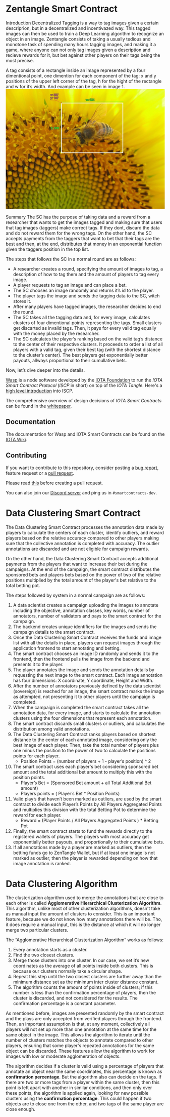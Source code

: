 # Zentangle Smart Contract
Introduction
Decentralized Tagging is a way to tag images given a certain descriprion, but in a decentralized and incentivazed way. This tagged images can then be used to train a Deep Learning algorithm to recognize an object in an image. Zentangle consists of taking a usually tedious and monotone task of spending many hours tagging images, and making it a game, where anyone can not only tag images given a description and recieve rewards for it, but bet against other players on their tags being the most precise.

A tag consists of a rectangle inside an image represented by a four dimentional point, one dimention for each component of the tag: x and y positions of the upper left corner of the tag, h for the hight of the rectangle and w for it’s width. And example can be seen in image 1.
![Image 1: Tag of a bee](annotation_example.jpeg)

Summary
The SC has the purpose of taking data and a reward from a researcher that wants to get the images tagged and making sure that users that tag images (taggers) make correct tags. If they dont, discard the data and do not reward them for the wrong tags. On the other hand, the SC accepts payments from the taggers that want to bet that their tags are the best and then, at the end, distributes that money in an exponential function given the taggers position in the top list.

The steps that follows the SC in a normal round are as follows:

* A researcher creates a round, specifying the amount of images to tag, a description of how to tag them and the amount of players to tag every image.
* A player requests to tag an image and can place a bet.
* The SC chooses an image randomly and returns it’s id to the player.
* The player tags the image and sends the tagging data to the SC, witch stores it.
* After many players have tagged images, the researcher decides to end the round.
* The SC takes all the tagging data and, for every image, calculates clusters of four dimentional points representing the tags. Small clusters get discarted as invalid tags. Then, it pays for every valid tag equally with the money placed by the researcher.
* The SC calculates the player’s ranking based on the valid tag’s distance to the center of their respective clusters. It proceeds to order a list of all players with a valid tag, given their best tag (with the shortest distance to the cluster’s center). The best players get exponentially better payouts, allways proportional to their cumullative bets.

Now, let’s dive deeper into the details.

[Wasp](https://github.com/iotaledger/wasp) is a node software developed by the
[IOTA Foundation](http://iota.org) to run the _IOTA Smart Contract Protocol_
(_ISCP_ in short) on top of the _IOTA Tangle_.  Here's a [high level
introduction](https://blog.iota.org/an-introduction-to-iota-smart-contracts-16ea6f247936)
into ISCP.

The comprehensive overview of design decisions of _IOTA Smart Contracts_ can be found in the
[whitepaper](https://github.com/iotaledger/wasp/raw/master/documentation/ISC_WP_Nov_10_2021.pdf).

## Documentation

The documentation for Wasp and IOTA Smart Contracts can be found on the [IOTA Wiki](https://wiki.iota.org/wasp/overview).

## Contributing

If you want to contribute to this repository, consider posting a [bug
report](https://github.com/iotaledger/wasp/issues/new-issue), feature request
or a [pull request](https://github.com/iotaledger/wasp/pulls/).

Please read [this](documentation/docs/contribute.md) before creating a pull request.

You can also join our [Discord server](https://discord.iota.org/) and ping us
in `#smartcontracts-dev`.


# Data Clustering Smart Contract
The Data Clustering Smart Contract processes the annotation data made by players to calculate the centers of each cluster, identify outliers, and reward players based on the relative accuracy compared to other players making sure that the collective annotation is completed with accuracy. The outlier annotations are discarded and are not eligible for campaign rewards. 

On the other hand, the Data Clustering Smart Contract accepts additional payments from the players that want to increase their bet during the campaigns. At the end of the campaign, the smart contract distributes the sponsored bets and players bets based on the power of two of the relative positions multiplied by the total amount of the player's bet relative to the total betting pot.

The steps followed by system in a normal campaign are as follows:
1. A data scientist creates a campaign uploading the images to annotate including the objective, annotation classes, key words, number of annotators, number of validators and pays to the smart contract for the campaign.
1. The backend creates unique identifiers for the images and sends the campaign details to the smart contract.
1. Once the Data Clustering Smart Contract receives the funds and image list with all the details in place, players can request images through the application frontend to start annotating and betting.
1. The smart contract chooses an image ID randomly and sends it to the frontend, then the frontend pulls the image from the backend and presents it to the player.
1. The player annotates the image and sends the annotation details by requesting the next image to the smart contract. Each image annotation has four dimensions: X coordinate, Y coordinate, Height and Width.
1. After the number of annotators previously defined by the data scientist (sovereign) is reached for an image, the smart contract marks the image as attempted, not presenting it to other players until the campaign is completed.
1. When the campaign is completed the smart contract takes all the annotation data, for every image, and starts to calculate the annotation clusters using the four dimensions that represent each annotation. 
1. The smart contract discards small clusters or outliers, and calculates the distribution among valid annotations.
1. The Data Clustering Smart Contract ranks players based on shortest distance to the center of each annotated image, considering only the best image of each player. Then, take the total number of players plus one minus the position to the power of two to calculate the positions points for each player.
    * Position Points = (number of players + 1 - player’s position) ^ 2
1. The smart contract uses each player's bet considering sponsored bet amount and the total additional bet amount to multiply this with the position points.
    * Player’s Bet = (Sponsored Bet amount + all Total Additional Bet amount)
    * Players points = ( Player’s Bet * Position Points)
1. Valid play’s that haven’t been marked as outliers, are used by the smart contract to divide each Player’s Points by All Players Aggregated Points and multiplies this division with the total Betting Pot to determine the reward for each player.
    * Reward = (Player Points / All Players Aggregated Points ) * Betting Pot
1. Finally, the smart contract starts to fund the rewards directly to the registered wallets of players. The players with most accuracy get exponentially better payouts, and proportionally to their cumulative bets.
1. If all annotations made by a player are marked as outliers, then the betting funds go to ZenTangle Wallet, but if at least one image is not marked as outlier, then the player is rewarded depending on how that image annotation is ranked.

# Data Clustering Algorithm
The clusterization algorithm used to merge the annotations that are close to each other is called **Agglomerative Hierarchical Clusterization Algorithm**. This algorithm, unlike most of other clusterization algorithms, doesn't take as manual input the amount of clusters to consider. This is an important feature, because we do not know how many annotations there will be. Tho, it does require a manual input, this is the distance at which it will no longer merge two particular clusters.

The  “Agglomerative Hierarchical Clusterization Algorithm“ works as follows: 

1. Every annotation starts as a cluster.
1. Find the two closest clusters.
1. Merge those clusters into one cluster. In our case, we set it’s new coordinates as the average of all points inside both clusters. This is because our clusters normally take a circular shape.
1. Repeat this step until the two closest clusters are further away than the minimum distance set as the minimum inter cluster distance constant. 
1. The algorithm counts the amount of points inside of clusters; if this number is less than the confirmation percentage of players, then the cluster is discarded, and not considered for the results. The confirmation percentage is a constant parameter.

As mentioned before, images are presented randomly by the smart contract and the plays are only accepted from verified players through the frontend. Then, an important assumption is that, at any moment, collectively all players will not set up more than one annotation at the same time for the same object in the image. This allows the algorithm to iterate until the number of clusters matches the objects to annotate compared to other players, ensuring that some player's repeated annotations for the same object can be discarded. These features allow the algorithm to work for images with low or moderate agglomeration of objects.

The algorithm decides if a cluster is valid using a percentage of players that annotate an object near the same coordinates, this percentage is known as **confirmation percentage**. But the algorithm also can decide on the tags. If there are two or more tags from a player within the same cluster, then this point is left apart with another in similar conditions, and then only over these points, the algorithm is applied again, looking for new possible clusters using the **confirmation percentage**. This could happen if two objects are to close one from the other, and two tags of the same player are close enough.
